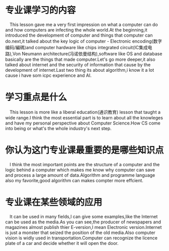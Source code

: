 <!--
 * @Author: eraDong 115410761+eraDong@users.noreply.github.com
 * @Date: 2023-05-22 20:37:48
 * @LastEditors: eraDong 115410761+eraDong@users.noreply.github.com
 * @LastEditTime: 2023-05-22 21:27:12
 * @FilePath: \RandomThings\Postgraduation\APS\computationalThinking and AI\taking.md
 * @Description: 这是默认设置,请设置`customMade`, 打开koroFileHeader查看配置 进行设置: https://github.com/OBKoro1/koro1FileHeader/wiki/%E9%85%8D%E7%BD%AE
-->
# 专业课学习的内容
&emsp;This lesson gave me a very first impression on what a computer can do and how computers are infecting the whole world.At the beginning,it introduced the development of computer and things that computer can do.next,it talked about the key logic of computer - Electronic encoding(数字编码/編碼)and computer hardware like chips integrated circuit(IC集成电路),Von Neumann architecture(冯诺依曼结构),software like OS and database basically are the things that made computer.Let's go more deeper,it also talked about internet and the security of information that cause by the development of internet.Last two thing its about algorithm,i know it a lot cause i have som icpc experience and AI.
# 学习重点是什么
&emsp;This lesson is more like a liberal education(通识教育) lesson that taught a wide range.I think the most essential part is to learn about all the knowleges and have my personal perspective about Computer Science.How CS come into being or what's the whole industry's next step.
# 你认为这门专业课最重要的是哪些知识点
&emsp;I think the most important points are the structure of a computer and the logic behind a computer which makes me know why computer can save and process a large amount of data.Algorithm and programme language also my favorite,good algorithm can makes compter more effcient.
# 专业课在某些领域的应用
&emsp;It can be used in many fields,I can give some examples,like the Internet can be used as the media.As you can see,the producer of newspapers and magazines almost publish thier E-version,I mean Electronic version.Internet is just a monster that seized the position of the old media.Also computer vision is widly used in transportation.Computer can recognize the licence plate of a car and decide whether it will open the door.